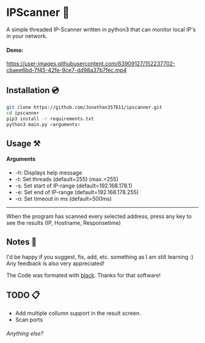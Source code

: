 # IPScanner 🔬
A simple threaded IP-Scanner written in python3 that can monitor local IP's in your network.


#### Demo:
https://user-images.githubusercontent.com/63909127/152237702-cbaee6bd-7f45-42fe-9ce7-dd98a37b7fec.mp4

## Installation 💿
```bash
git clone https://github.com/Jonathan357611/ipscanner.git
cd ipscanner
pip3 install -r requirements.txt
python3 main.py <arguments>
```

## Usage ⚒️
#### Arguments
- -h: Displays help message
- -t: Set threads (default=255) (max.=255)
- -s: Set start of IP-range (default=192.168.178.1)
- -e: Set end of IP-range (default=192.168.178.255)
- -o: Set timeout in ms (default=500ms)

---

When the program has scanned every selected address,
press any key to see the results (IP, Hostname, Responsetime)

## Notes 📝
I'd be happy if you suggest, fix, add, etc. something as I am still learning :)
Any feedback is also very appreciated!

The Code was formated with [black](https://github.com/psf/black). Thanks for that software!

## TODO 📋

- Add multiple collumn support in the result screen.
- Scan ports

###### Anything else?
